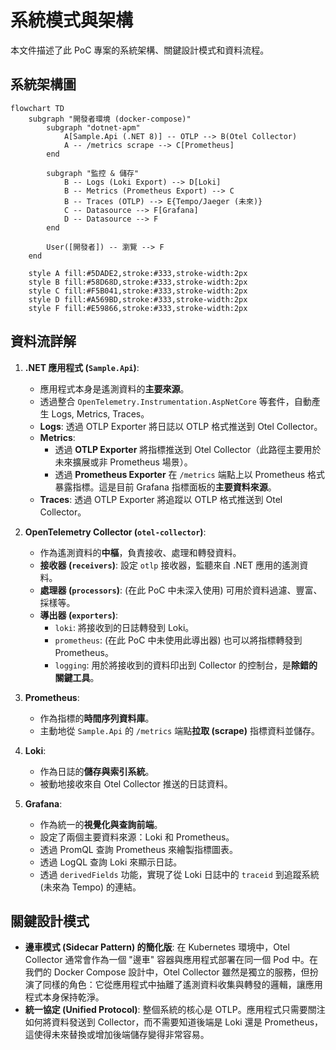 # 系統模式與架構

本文件描述了此 PoC 專案的系統架構、關鍵設計模式和資料流程。

## 系統架構圖

```mermaid
flowchart TD
    subgraph "開發者環境 (docker-compose)"
        subgraph "dotnet-apm"
            A[Sample.Api (.NET 8)] -- OTLP --> B(Otel Collector)
            A -- /metrics scrape --> C[Prometheus]
        end

        subgraph "監控 & 儲存"
            B -- Logs (Loki Export) --> D[Loki]
            B -- Metrics (Prometheus Export) --> C
            B -- Traces (OTLP) --> E{Tempo/Jaeger (未來)}
            C -- Datasource --> F[Grafana]
            D -- Datasource --> F
        end

        User([開發者]) -- 瀏覽 --> F
    end

    style A fill:#5DADE2,stroke:#333,stroke-width:2px
    style B fill:#58D68D,stroke:#333,stroke-width:2px
    style C fill:#F5B041,stroke:#333,stroke-width:2px
    style D fill:#A569BD,stroke:#333,stroke-width:2px
    style F fill:#E59866,stroke:#333,stroke-width:2px

```

## 資料流詳解

1.  **.NET 應用程式 (`Sample.Api`)**:
    *   應用程式本身是遙測資料的**主要來源**。
    *   透過整合 `OpenTelemetry.Instrumentation.AspNetCore` 等套件，自動產生 Logs, Metrics, Traces。
    *   **Logs**: 透過 OTLP Exporter 將日誌以 OTLP 格式推送到 Otel Collector。
    *   **Metrics**:
        *   透過 **OTLP Exporter** 將指標推送到 Otel Collector（此路徑主要用於未來擴展或非 Prometheus 場景）。
        *   透過 **Prometheus Exporter** 在 `/metrics` 端點上以 Prometheus 格式暴露指標。這是目前 Grafana 指標面板的**主要資料來源**。
    *   **Traces**: 透過 OTLP Exporter 將追蹤以 OTLP 格式推送到 Otel Collector。

2.  **OpenTelemetry Collector (`otel-collector`)**:
    *   作為遙測資料的**中樞**，負責接收、處理和轉發資料。
    *   **接收器 (`receivers`)**: 設定 `otlp` 接收器，監聽來自 .NET 應用的遙測資料。
    *   **處理器 (`processors`)**: (在此 PoC 中未深入使用) 可用於資料過濾、豐富、採樣等。
    *   **導出器 (`exporters`)**:
        *   `loki`: 將接收到的日誌轉發到 Loki。
        *   `prometheus`: (在此 PoC 中未使用此導出器) 也可以將指標轉發到 Prometheus。
        *   `logging`: 用於將接收到的資料印出到 Collector 的控制台，是**除錯的關鍵工具**。

3.  **Prometheus**:
    *   作為指標的**時間序列資料庫**。
    *   主動地從 `Sample.Api` 的 `/metrics` 端點**拉取 (scrape)** 指標資料並儲存。

4.  **Loki**:
    *   作為日誌的**儲存與索引系統**。
    *   被動地接收來自 Otel Collector 推送的日誌資料。

5.  **Grafana**:
    *   作為統一的**視覺化與查詢前端**。
    *   設定了兩個主要資料來源：Loki 和 Prometheus。
    *   透過 PromQL 查詢 Prometheus 來繪製指標圖表。
    *   透過 LogQL 查詢 Loki 來顯示日誌。
    *   透過 `derivedFields` 功能，實現了從 Loki 日誌中的 `traceid` 到追蹤系統 (未來為 Tempo) 的連結。

## 關鍵設計模式
- **邊車模式 (Sidecar Pattern) 的簡化版**: 在 Kubernetes 環境中，Otel Collector 通常會作為一個 "邊車" 容器與應用程式部署在同一個 Pod 中。在我們的 Docker Compose 設計中，Otel Collector 雖然是獨立的服務，但扮演了同樣的角色：它從應用程式中抽離了遙測資料收集與轉發的邏輯，讓應用程式本身保持乾淨。
- **統一協定 (Unified Protocol)**: 整個系統的核心是 OTLP。應用程式只需要關注如何將資料發送到 Collector，而不需要知道後端是 Loki 還是 Prometheus，這使得未來替換或增加後端儲存變得非常容易。 